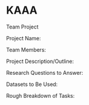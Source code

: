 # KAAA
Team Project

Project Name: 

Team Members:

Project Description/Outline:

Research Questions to Answer:

Datasets to Be Used:

Rough Breakdown of Tasks:
